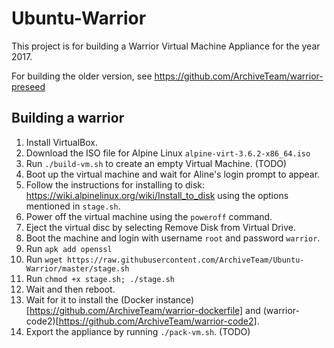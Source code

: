 # Ubuntu-Warrior

This project is for building a Warrior Virtual Machine Appliance for the year 2017.

For building the older version, see https://github.com/ArchiveTeam/warrior-preseed

## Building a warrior

1. Install VirtualBox.
2. Download the ISO file for Alpine Linux `alpine-virt-3.6.2-x86_64.iso`
3. Run `./build-vm.sh` to create an empty Virtual Machine. (TODO)
4. Boot up the virtual machine and wait for Aline's login prompt to appear.
5. Follow the instructions for installing to disk: https://wiki.alpinelinux.org/wiki/Install_to_disk using the options mentioned in `stage.sh`.
6. Power off the virtual machine using the `poweroff` command.
7. Eject the virtual disc by selecting Remove Disk from Virtual Drive.
8. Boot the machine and login with username `root` and password `warrior`.
9. Run `apk add openssl`
10. Run `wget https://raw.githubusercontent.com/ArchiveTeam/Ubuntu-Warrior/master/stage.sh`
11. Run `chmod +x stage.sh; ./stage.sh`
12. Wait and then reboot.
13. Wait for it to install the (Docker instance)[https://github.com/ArchiveTeam/warrior-dockerfile] and (warrior-code2)[https://github.com/ArchiveTeam/warrior-code2].
14. Export the appliance by running `./pack-vm.sh`. (TODO)
